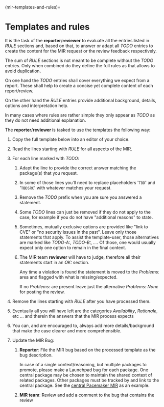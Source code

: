 (mir-templates-and-rules)=
# Templates and rules

It is the task of the **reporter**/**reviewer** to evaluate all the entries
listed in *RULE* sections and, based on that, to answer or adapt all
*TODO* entries to create the content for the MIR request or the review
feedback respectively.

The sum of *RULE* sections is not meant to be complete without the
*TODO* entries. Only when combined do they define the full rules as that allows
to avoid duplication.

On one hand the *TODO* entries shall cover everything we expect from a
report. These shall help to create a concise yet complete content of
each report/review.

On the other hand the *RULE* entries provide additional background,
details, options and interpretation help.

In many cases where rules are rather simple they only appear as *TODO*
as they do not need additional explanation.

The **reporter**/**reviewer** is tasked to use the templates the following way:

1. Copy the full template below into an editor of your choice.

1. Read the lines starting with *RULE* for all aspects of the MIR.

1. For each line marked with *TODO*:

   1. Adapt the line to provide the correct answer matching the package(s) that
      you request.

   1. In some of those lines you'll need to replace placeholders '`TBD`' and
      '`TBDSRC`' with whatever matches your request.

   1. Remove the *TODO* prefix when you are sure you answered a statement.

   1. Some *TODO* lines can just be removed if they do not apply to the case,
      for example if you do not have "additional reasons" to state.

   1. Sometimes, mutually exclusive options are provided like "link to CVE" or
      "no security issues in the past". Leave only those statements that apply.
      To assist the template-user, those alternatives are marked like *TODO-A:,
      TODO-B:, ...*. Of those, one would usually expect only one option to
      remain in the final content.

   1. The MIR team **reviewer** will have to judge, therefore all their
      statements start in an *OK:* section.
      
      Any time a violation is found the statement is moved to the *Problems:*
      area and flagged with what is missing/expected.
      
      If no *Problems:* are present leave just the alternative *Problems: None*
      for posting the review.

1. Remove the lines starting with *RULE* after you have processed them.

1. Eventually all you will have left are the categories *Availability*,
   *Rationale*, etc ... and therein the answers that the MIR process expects

1. You can, and are encouraged to, always add more details/background that make
   the case clearer and more comprehensible.

1. Update the MIR Bug:

   1. **Reporter**: File the MIR bug based on the processed template as the bug
      description.

      In case of a single context/reasoning, but multiple packages to promote,
      please make a Launchpad bug for each package. One central package may be
      chosen to maintain the shared context of related packages. Other packages
      must be tracked by and link to the central package. See the
      [central Pacemaker MIR](https://bugs.launchpad.net/ubuntu/+source/pcs/+bug/1953341)
      as an example.

   1. **MIR team**: Review and add a comment to the bug that contains the review
